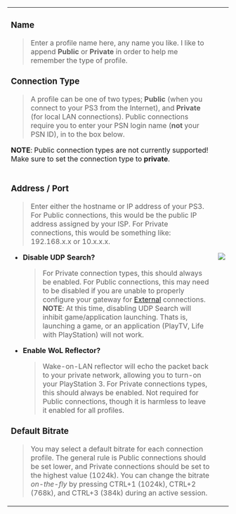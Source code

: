<table>
<tr>
<td>
<h3>Name</h3>
<blockquote>Enter a profile name here, any name you like.  I like to append <b>Public</b> or <b>Private</b> in order to help me remember the type of profile.</blockquote>

<h3>Connection Type</h3>
<blockquote>A profile can be one of two types; <b>Public</b> (when you connect to your PS3 from the Internet), and <b>Private</b> (for local LAN connections).  Public connections require you to enter your PSN login name (<b>not</b> your PSN ID), in to the box below.</blockquote>

<b>NOTE</b>: Public connection types are not currently supported!  Make sure to set the connection type to <b>private</b>.<br>
<br>
<h3>Address / Port</h3>
<blockquote>Enter either the hostname or IP address of your PS3.  For Public connections, this would be the public IP address assigned by your ISP.  For Private connections, this would be something like: 192.168.x.x or 10.x.x.x.</blockquote>

<ul><li><b>Disable UDP Search?</b>
<blockquote>For Private connection types, this should always be enabled.  For Public connections, this may need to be disabled if you are unable to properly configure your gateway for <a href='http://code.google.com/p/open-rp/wiki/ExternalConnection'>External</a> connections.  <b>NOTE</b>: At this time, disabling UDP Search will inhibit game/application launching.  Thats is, launching a game, or an application (PlayTV, Life with PlayStation) will not work.<br>
</blockquote></li><li><b>Enable WoL Reflector?</b>
<blockquote>Wake-on-LAN reflector will echo the packet back to your private network, allowing you to turn-on your PlayStation 3.  For Private connections types, this should always be enabled.  Not required for Public connections, though it is harmless to leave it enabled for all profiles.</blockquote></li></ul>

<h3>Default Bitrate</h3>
<blockquote>You may select a default bitrate for each connection profile.  The general rule is Public connections should be set lower, and Private connections should be set to the highest value (1024k).  You can change the bitrate <i>on-the-fly</i> by pressing CTRL+1 (1024k), CTRL+2 (768k), and CTRL+3 (384k) during an active session.</td>
<td><img src='http://open-rp.googlecode.com/svn/wiki/images/orpui-edit.png' /></td>
</tr>
</table>